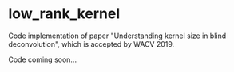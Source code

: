 # low_rank_kernel
Code implementation of paper "Understanding kernel size in blind deconvolution", which is accepted by WACV 2019.

Code coming soon... 
